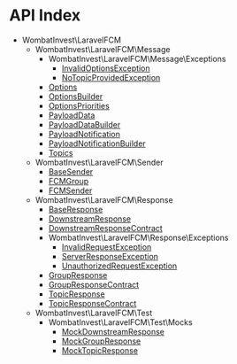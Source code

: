 API Index
=========

* WombatInvest\LaravelFCM
    * WombatInvest\LaravelFCM\Message
        * WombatInvest\LaravelFCM\Message\Exceptions
            * [InvalidOptionsException](WombatInvest\LaravelFCM-Message-Exceptions-InvalidOptionsException.md)
            * [NoTopicProvidedException](WombatInvest\LaravelFCM-Message-Exceptions-NoTopicProvidedException.md)
        * [Options](WombatInvest\LaravelFCM-Message-Options.md)
        * [OptionsBuilder](WombatInvest\LaravelFCM-Message-OptionsBuilder.md)
        * [OptionsPriorities](WombatInvest\LaravelFCM-Message-OptionsPriorities.md)
        * [PayloadData](WombatInvest\LaravelFCM-Message-PayloadData.md)
        * [PayloadDataBuilder](WombatInvest\LaravelFCM-Message-PayloadDataBuilder.md)
        * [PayloadNotification](WombatInvest\LaravelFCM-Message-PayloadNotification.md)
        * [PayloadNotificationBuilder](WombatInvest\LaravelFCM-Message-PayloadNotificationBuilder.md)
        * [Topics](WombatInvest\LaravelFCM-Message-Topics.md)
    * WombatInvest\LaravelFCM\Sender
        * [BaseSender](WombatInvest\LaravelFCM-Sender-BaseSender.md)
        * [FCMGroup](WombatInvest\LaravelFCM-Sender-FCMGroup.md)
        * [FCMSender](WombatInvest\LaravelFCM-Sender-FCMSender.md)
    * WombatInvest\LaravelFCM\Response
        * [BaseResponse](WombatInvest\LaravelFCM-Response-BaseResponse.md)
        * [DownstreamResponse](WombatInvest\LaravelFCM-Response-DownstreamResponse.md)
        * [DownstreamResponseContract](WombatInvest\LaravelFCM-Response-DownstreamResponseContract.md)
        * WombatInvest\LaravelFCM\Response\Exceptions
            * [InvalidRequestException](WombatInvest\LaravelFCM-Response-Exceptions-InvalidRequestException.md)
            * [ServerResponseException](WombatInvest\LaravelFCM-Response-Exceptions-ServerResponseException.md)
            * [UnauthorizedRequestException](WombatInvest\LaravelFCM-Response-Exceptions-UnauthorizedRequestException.md)
        * [GroupResponse](WombatInvest\LaravelFCM-Response-GroupResponse.md)
        * [GroupResponseContract](WombatInvest\LaravelFCM-Response-GroupResponseContract.md)
        * [TopicResponse](WombatInvest\LaravelFCM-Response-TopicResponse.md)
        * [TopicResponseContract](WombatInvest\LaravelFCM-Response-TopicResponseContract.md)
    * WombatInvest\LaravelFCM\Test
        * WombatInvest\LaravelFCM\Test\Mocks
            * [MockDownstreamResponse](WombatInvest\LaravelFCM-Test-Mocks-MockDownstreamResponse.md)
            * [MockGroupResponse](WombatInvest\LaravelFCM-Test-Mocks-MockGroupResponse.md)
            * [MockTopicResponse](WombatInvest\LaravelFCM-Test-Mocks-MockTopicResponse.md)

